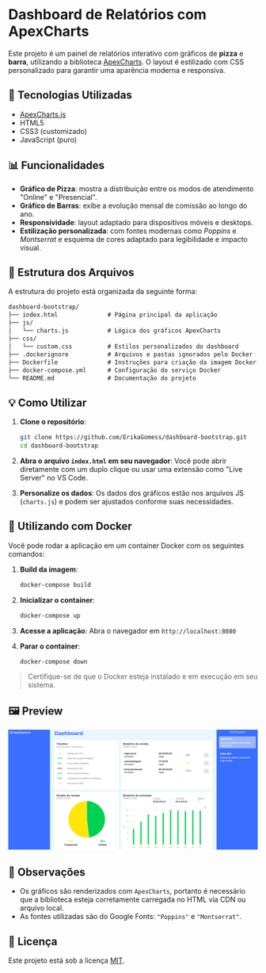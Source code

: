 # Dashboard de Relatórios com ApexCharts

Este projeto é um painel de relatórios interativo com gráficos de **pizza** e **barra**, utilizando a biblioteca [ApexCharts](https://apexcharts.com/). O layout é estilizado com CSS personalizado para garantir uma aparência moderna e responsiva.

## 🧩 Tecnologias Utilizadas

* [ApexCharts.js](https://apexcharts.com/)
* HTML5
* CSS3 (customizado)
* JavaScript (puro)

## 📊 Funcionalidades

* **Gráfico de Pizza**: mostra a distribuição entre os modos de atendimento "Online" e "Presencial".
* **Gráfico de Barras**: exibe a evolução mensal de comissão ao longo do ano.
* **Responsividade**: layout adaptado para dispositivos móveis e desktops.
* **Estilização personalizada**: com fontes modernas como *Poppins* e *Montserrat* e esquema de cores adaptado para legibilidade e impacto visual.

## 📁 Estrutura dos Arquivos

A estrutura do projeto está organizada da seguinte forma:

```
dashboard-bootstrap/
├── index.html              # Página principal da aplicação
├── js/
│   └── charts.js           # Lógica dos gráficos ApexCharts
├── css/
│   └── custom.css          # Estilos personalizados do dashboard
├── .dockerignore           # Arquivos e pastas ignorados pelo Docker
├── Dockerfile              # Instruções para criação da imagem Docker
├── docker-compose.yml      # Configuração do serviço Docker
└── README.md               # Documentação do projeto
```

## 💡 Como Utilizar

1. **Clone o repositório**:

   ```bash
   git clone https://github.com/ErikaGomess/dashboard-bootstrap.git
   cd dashboard-bootstrap
   ```

2. **Abra o arquivo `index.html` em seu navegador**:
   Você pode abrir diretamente com um duplo clique ou usar uma extensão como "Live Server" no VS Code.

3. **Personalize os dados**:
   Os dados dos gráficos estão nos arquivos JS (`charts.js`) e podem ser ajustados conforme suas necessidades.

## 🐳 Utilizando com Docker

Você pode rodar a aplicação em um container Docker com os seguintes comandos:

1. **Build da imagem**:

   ```bash
   docker-compose build
   ```

2. **Inicializar o container**:

   ```bash
   docker-compose up
   ```

3. **Acesse a aplicação**:
   Abra o navegador em `http://localhost:8080`

4. **Parar o container**:

   ```bash
   docker-compose down
   ```

> Certifique-se de que o Docker esteja instalado e em execução em seu sistema.

## 🖼️ Preview

![Imagem da Dashboard](image-dashboard.png)

## 📌 Observações

* Os gráficos são renderizados com `ApexCharts`, portanto é necessário que a biblioteca esteja corretamente carregada no HTML via CDN ou arquivo local.
* As fontes utilizadas são do Google Fonts: `"Poppins"` e `"Montserrat"`.

## 📄 Licença

Este projeto está sob a licença [MIT](LICENSE).
